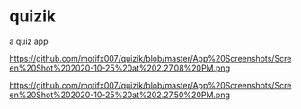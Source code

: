 # quizik
a quiz app

https://github.com/motifx007/quizik/blob/master/App%20Screenshots/Screen%20Shot%202020-10-25%20at%202.27.08%20PM.png

https://github.com/motifx007/quizik/blob/master/App%20Screenshots/Screen%20Shot%202020-10-25%20at%202.27.50%20PM.png
